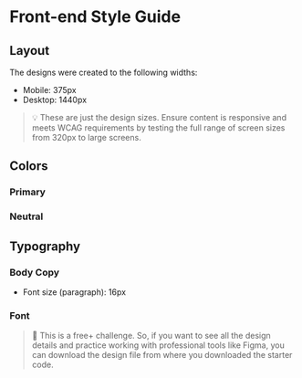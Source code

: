 # Front-end Style Guide

## Layout

The designs were created to the following widths:

- Mobile: 375px
- Desktop: 1440px

> 💡 These are just the design sizes. Ensure content is responsive and meets WCAG requirements by testing the full range of screen sizes from 320px to large screens.

## Colors

### Primary

<!-- - Yellow: hsl(47, 88%, 63%) -->

### Neutral

<!-- - White: hsl(0, 0%, 100%)
- Grey: hsl(0, 0%, 50%)
- Black: hsl(0, 0%, 7%) -->

## Typography

### Body Copy

- Font size (paragraph): 16px

### Font

<!-- - Family: [Figtree](https://fonts.google.com/specimen/Figtree)
- Weights: 500, 800 -->

> 💎 This is a free+ challenge. So, if you want to see all the design details and practice working with professional tools like Figma, you can download the design file from where you downloaded the starter code.
